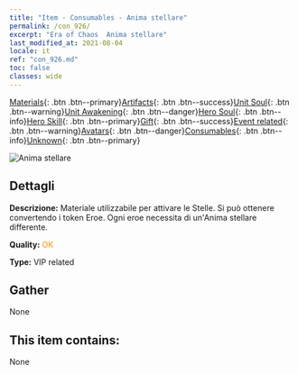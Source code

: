 ```yaml
---
title: "Item - Consumables - Anima stellare"
permalink: /con_926/
excerpt: "Era of Chaos  Anima stellare"
last_modified_at: 2021-08-04
locale: it
ref: "con_926.md"
toc: false
classes: wide
---
```

 [Materials](/ItemsIT/){: .btn .btn--primary}[Artifacts](/ItemsIT/Artifacts/){: .btn .btn--success}[Unit Soul](/ItemsIT/UnitSoul/){: .btn .btn--warning}[Unit Awakening](/ItemsIT/UnitAwakening/){: .btn .btn--danger}[Hero Soul](/ItemsIT/HeroSoul/){: .btn .btn--info}[Hero Skill](/ItemsIT/HeroSkill/){: .btn .btn--primary}[Gift](/ItemsIT/Gift/){: .btn .btn--success}[Event related](/ItemsIT/Events/){: .btn .btn--warning}[Avatars](/ItemsIT/Avatars/){: .btn .btn--danger}[Consumables](/ItemsIT/Consumables/){: .btn .btn--info}[Unknown](/ItemsIT/Unknown/){: .btn .btn--primary}

 ![Anima stellare](/images/t/i_40014.png)

## Dettagli
 **Descrizione:** Materiale utilizzabile per attivare le Stelle. Si può ottenere convertendo i token Eroe. Ogni eroe necessita di un'Anima stellare differente.

 **Quality:** <span style="color: #FF8C00">OK</span>

 **Type:** VIP related

## Gather

  None

## This item contains:

  None

